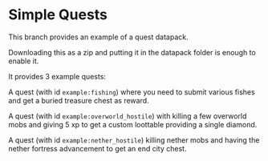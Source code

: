 # Simple Quests
This branch provides an example of a quest datapack.

Downloading this as a zip and putting it in the datapack folder is enough to enable it.

It provides 3 example quests:

A quest (with id `example:fishing`) where you need to submit various fishes and get a buried treasure chest as reward.

A quest (with id `example:overworld_hostile`) with killing a few overworld mobs and giving 5 xp to get a custom loottable providing a single diamond.

A quest (with id `example:nether_hostile`) killing nether mobs and having the nether fortress advancement to get an end city chest.
